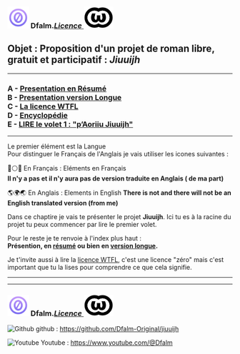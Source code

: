 ### <a href="https://creativecommons.org/publicdomain/zero/1.0/"><img src="https://raw.githubusercontent.com/Dfalm-Original/COMFYui/main/images/CC-0-Violet.png" height="48"></a> Dfalm.<i>[Licence ](https://github.com/Dfalm-Original/COMFYui?tab=License-1-ov-file)</i><a href="https://fr.wikipedia.org/wiki/WTFPL"><img src="https://raw.githubusercontent.com/Dfalm-Original/COMFYui/main/images/WTFPL_logo.svg.png" height="48"></a>

## **Objet : Proposition d'un projet de roman libre, gratuit et participatif** : *Jiuuijh*

<hr>

### A - [Presentation en Résumé](Presentation.2.Resume.md)<br>B - [Presentation version Longue](Presentation.1.Longue.md)<br>C - [La licence WTFL](Licence.md)<br>D - [Encyclopédie](https://paoriiu.jiuuijh.fr/encyclopedie)<br>E - [LIRE le volet 1 : "p’Aoriiu Jiuuijh"](paoriiu)

----

Le premier élément est la Langue<br>
Pour distinguer le Français de l'Anglais je vais utiliser les icones suivantes :<br>

🔵⚪️🔴 En Français : Eléments en Français<br>
**Il n'y a pas et il n'y aura pas de version traduite en Anglais ( de ma part)**

🌎🌍🌏 En Anglais : Elements in English
**There is not and there will not be an English translated version (from me)**

Dans ce chaptire je vais te présenter le projet **Jiuuijh**.
Ici tu es à la racine du projet tu peux commencer par lire le premier volet.

Pour le reste je te renvoie à l'index plus haut :<br>
**Présention, en [résumé](Presentation.2.Resume.md) ou bien en [version longue](Presentation.1.Longue.md).**

Je t'invite aussi à lire la [licence WTFL](Licence.md), c'est une licence "zéro" mais c'est important que tu la lises pour comprendre ce que cela signifie.

----

----

### <a href="https://creativecommons.org/publicdomain/zero/1.0/"><img src="https://raw.githubusercontent.com/Dfalm-Original/COMFYui/main/images/CC-0-Violet.png" height="48"></a> Dfalm.<i>[Licence ](https://github.com/Dfalm-Original/COMFYui?tab=License-1-ov-file)</i><a href="https://fr.wikipedia.org/wiki/WTFPL"><img src="https://raw.githubusercontent.com/Dfalm-Original/COMFYui/main/images/WTFPL_logo.svg.png" height="48"></a>

<p><img alt="Github" src="http://Dfalm.fr/ComfyUI/Git-Logo-Dfalm.png" width="48"> github : <a href="https://github.com/Dfalm-Original/jiuuijh" target="_blank">https://github.com/Dfalm-Original/jiuuijh</a></p>
<p><img alt="Youtube" src="http://Dfalm.fr/ComfyUI/youtube+logoToon.png" width="48"> Youtube : <a href="https://www.youtube.com/@Dfalm" target="_blank">https://www.youtube.com/@Dfalm</a></p>